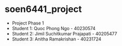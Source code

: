 # soen6441_project

 * Project Phase 1
 * Student 1: 	Quoc Phong Ngo 				- 40230574
 * Student 2: 	Jimil Suchitkumar Prajapati - 40205477
 * Student 3:   Anitha Ramakrishan			- 40231724

